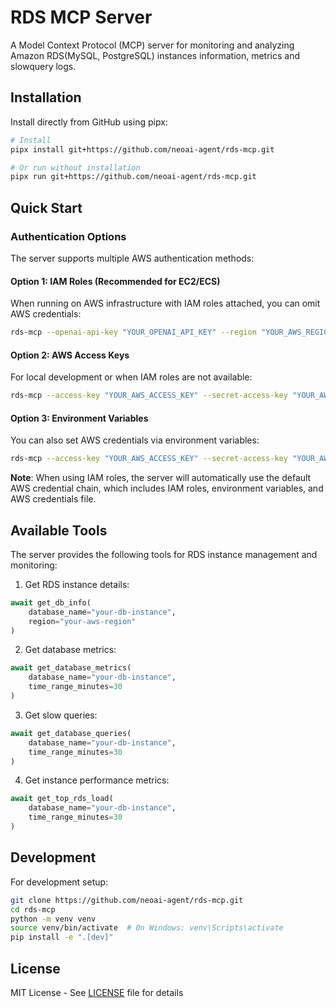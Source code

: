 # RDS MCP Server

A Model Context Protocol (MCP) server for monitoring and analyzing Amazon RDS(MySQL, PostgreSQL) instances information, metrics and slowquery logs.

## Installation

Install directly from GitHub using pipx:

```bash
# Install
pipx install git+https://github.com/neoai-agent/rds-mcp.git

# Or run without installation
pipx run git+https://github.com/neoai-agent/rds-mcp.git
```

## Quick Start

### Authentication Options

The server supports multiple AWS authentication methods:

#### Option 1: IAM Roles (Recommended for EC2/ECS)
When running on AWS infrastructure with IAM roles attached, you can omit AWS credentials:

```bash
rds-mcp --openai-api-key "YOUR_OPENAI_API_KEY" --region "YOUR_AWS_REGION"
```

#### Option 2: AWS Access Keys
For local development or when IAM roles are not available:

```bash
rds-mcp --access-key "YOUR_AWS_ACCESS_KEY" --secret-access-key "YOUR_AWS_SECRET_KEY" --region "YOUR_AWS_REGION" --openai-api-key "YOUR_OPENAI_API_KEY"
```

#### Option 3: Environment Variables
You can also set AWS credentials via environment variables:
```bash
rds-mcp --access-key "YOUR_AWS_ACCESS_KEY" --secret-access-key "YOUR_AWS_SECRET_KEY" --region "YOUR_AWS_REGION" --openai_api_key "YOUR_OPENAI_API_KEY"
```

**Note**: When using IAM roles, the server will automatically use the default AWS credential chain, which includes IAM roles, environment variables, and AWS credentials file.

## Available Tools

The server provides the following tools for RDS instance management and monitoring:

1. Get RDS instance details:
```python
await get_db_info(
    database_name="your-db-instance",
    region="your-aws-region"
)
```

2. Get database metrics:
```python
await get_database_metrics(
    database_name="your-db-instance",
    time_range_minutes=30
)
```

3. Get slow queries:
```python
await get_database_queries(
    database_name="your-db-instance",
    time_range_minutes=30
)
```

4. Get instance performance metrics:
```python
await get_top_rds_load(
    database_name="your-db-instance",
    time_range_minutes=30
)
```

## Development

For development setup:
```bash
git clone https://github.com/neoai-agent/rds-mcp.git
cd rds-mcp
python -m venv venv
source venv/bin/activate  # On Windows: venv\Scripts\activate
pip install -e ".[dev]"
```

## License

MIT License - See [LICENSE](LICENSE) file for details 
